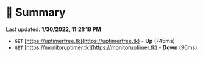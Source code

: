 # 📖 Summary
Last updated: **1/30/2022, 11:21:18 PM**

- `GET` [https://uptimerfree.tk](https://uptimerfree.tk) - **Up** (745ms)
- `GET` [https://monitoruptimer.tk](https://monitoruptimer.tk) - **Down** (96ms)
